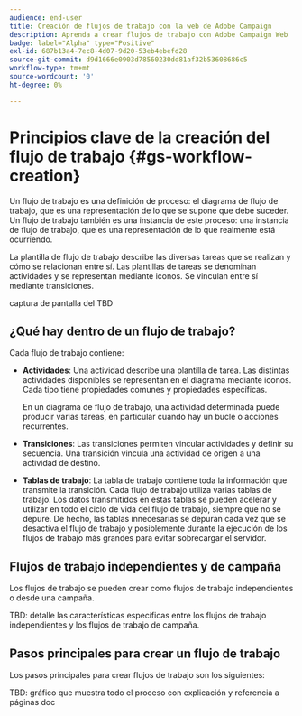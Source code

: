 ```yaml
---
audience: end-user
title: Creación de flujos de trabajo con la web de Adobe Campaign
description: Aprenda a crear flujos de trabajo con Adobe Campaign Web
badge: label="Alpha" type="Positive"
exl-id: 687b13a4-7ec8-4d07-9d20-53eb4ebefd28
source-git-commit: d9d1666e0903d78560230dd81af32b53608686c5
workflow-type: tm+mt
source-wordcount: '0'
ht-degree: 0%

---
```



# Principios clave de la creación del flujo de trabajo {#gs-workflow-creation}

Un flujo de trabajo es una definición de proceso: el diagrama de flujo de trabajo, que es una representación de lo que se supone que debe suceder. Un flujo de trabajo también es una instancia de este proceso: una instancia de flujo de trabajo, que es una representación de lo que realmente está ocurriendo.

La plantilla de flujo de trabajo describe las diversas tareas que se realizan y cómo se relacionan entre sí. Las plantillas de tareas se denominan actividades y se representan mediante iconos. Se vinculan entre sí mediante transiciones.

captura de pantalla del TBD

## ¿Qué hay dentro de un flujo de trabajo?

Cada flujo de trabajo contiene:

* **Actividades**: Una actividad describe una plantilla de tarea. Las distintas actividades disponibles se representan en el diagrama mediante iconos. Cada tipo tiene propiedades comunes y propiedades específicas.

   En un diagrama de flujo de trabajo, una actividad determinada puede producir varias tareas, en particular cuando hay un bucle o acciones recurrentes.

* **Transiciones**: Las transiciones permiten vincular actividades y definir su secuencia. Una transición vincula una actividad de origen a una actividad de destino.

* **Tablas de trabajo**: La tabla de trabajo contiene toda la información que transmite la transición. Cada flujo de trabajo utiliza varias tablas de trabajo. Los datos transmitidos en estas tablas se pueden acelerar y utilizar en todo el ciclo de vida del flujo de trabajo, siempre que no se depure. De hecho, las tablas innecesarias se depuran cada vez que se desactiva el flujo de trabajo y posiblemente durante la ejecución de los flujos de trabajo más grandes para evitar sobrecargar el servidor.

## Flujos de trabajo independientes y de campaña

Los flujos de trabajo se pueden crear como flujos de trabajo independientes o desde una campaña.

TBD: detalle las características específicas entre los flujos de trabajo independientes y los flujos de trabajo de campaña.

## Pasos principales para crear un flujo de trabajo

Los pasos principales para crear flujos de trabajo son los siguientes:

TBD: gráfico que muestra todo el proceso con explicación y referencia a páginas doc